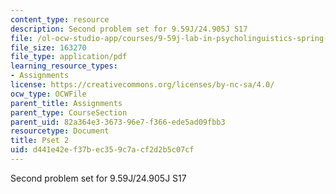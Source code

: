```yaml
---
content_type: resource
description: Second problem set for 9.59J/24.905J S17
file: /ol-ocw-studio-app/courses/9-59j-lab-in-psycholinguistics-spring-2017/d441e42ef37bec359c7acf2d2b5c07cf_MIT9_59S17_pset2.pdf
file_size: 163270
file_type: application/pdf
learning_resource_types:
- Assignments
license: https://creativecommons.org/licenses/by-nc-sa/4.0/
ocw_type: OCWFile
parent_title: Assignments
parent_type: CourseSection
parent_uid: 82a364e3-3673-96e7-f366-ede5ad09fbb3
resourcetype: Document
title: Pset 2
uid: d441e42e-f37b-ec35-9c7a-cf2d2b5c07cf
---
```

Second problem set for 9.59J/24.905J S17